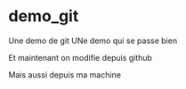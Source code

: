 # demo_git
Une demo de git
UNe demo qui se passe bien

Et maintenant on modifie depuis github

Mais aussi depuis ma machine
